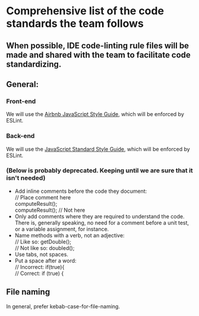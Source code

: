 # Comprehensive list of the code standards the team follows
## When possible, IDE code-linting rule files will be made and shared with the team to facilitate code standardizing. 

## General: 
### Front-end
We will use the [Airbnb JavaScript Style Guide](https://github.com/airbnb/javascript), which will be enforced by ESLint. 

### Back-end
We will use the [JavaScript Standard Style Guide](https://standardjs.com/), which will be enforced by ESLint. 

### (Below is probably deprecated. Keeping until we are sure that it isn't needed)
- Add inline comments before the code they document:<br>
// Place comment here<br>
computeResult();<br>
computeResult(); // Not here
- Only add comments where they are required to understand the code. There is, generally speaking, no need for a comment before a unit test, or a variable assignment, for instance. 
- Name methods with a verb, not an adjective:<br>
// Like so: getDouble();<br>
// Not like so: doubled();<br>
- Use tabs, not spaces.<br>
- Put a space after a word:<br>
// Incorrect: if(true){<br>
// Correct: if (true) {

## File naming
In general, prefer kebab-case-for-file-naming. 
